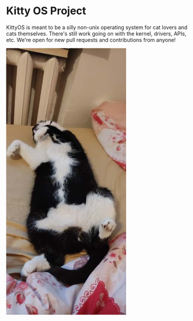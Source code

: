 # Kitty OS Project
KittyOS is meant to be a silly non-unix operating system for cat lovers and cats themselves.
There's still work going on with the kernel, drivers, APIs, etc.
We're open for new pull requests and contributions from anyone!

![Cat](images/cat.jpg)